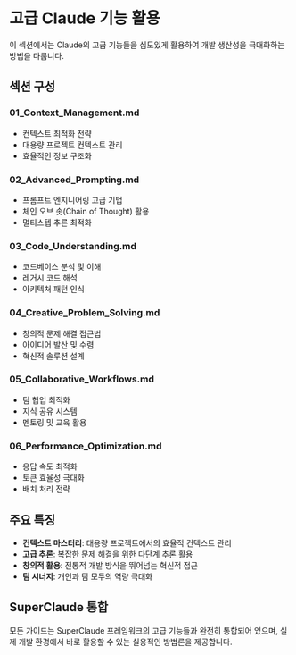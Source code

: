 # 고급 Claude 기능 활용

이 섹션에서는 Claude의 고급 기능들을 심도있게 활용하여 개발 생산성을 극대화하는 방법을 다룹니다.

## 섹션 구성

### 01_Context_Management.md
- 컨텍스트 최적화 전략
- 대용량 프로젝트 컨텍스트 관리
- 효율적인 정보 구조화

### 02_Advanced_Prompting.md
- 프롬프트 엔지니어링 고급 기법
- 체인 오브 솟(Chain of Thought) 활용
- 멀티스텝 추론 최적화

### 03_Code_Understanding.md
- 코드베이스 분석 및 이해
- 레거시 코드 해석
- 아키텍처 패턴 인식

### 04_Creative_Problem_Solving.md
- 창의적 문제 해결 접근법
- 아이디어 발산 및 수렴
- 혁신적 솔루션 설계

### 05_Collaborative_Workflows.md
- 팀 협업 최적화
- 지식 공유 시스템
- 멘토링 및 교육 활용

### 06_Performance_Optimization.md
- 응답 속도 최적화
- 토큰 효율성 극대화
- 배치 처리 전략

## 주요 특징

- **컨텍스트 마스터리**: 대용량 프로젝트에서의 효율적 컨텍스트 관리
- **고급 추론**: 복잡한 문제 해결을 위한 다단계 추론 활용
- **창의적 활용**: 전통적 개발 방식을 뛰어넘는 혁신적 접근
- **팀 시너지**: 개인과 팀 모두의 역량 극대화

## SuperClaude 통합

모든 가이드는 SuperClaude 프레임워크의 고급 기능들과 완전히 통합되어 있으며, 실제 개발 환경에서 바로 활용할 수 있는 실용적인 방법론을 제공합니다.